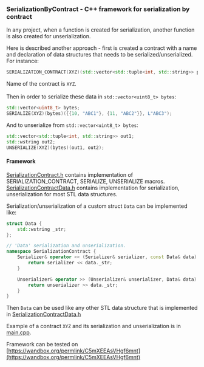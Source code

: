 ### SerializationByContract - C++ framework for serialization by contract

In any project, when a function is created for serialization, another function is also created for unserialization. 

Here is described another approach - first is created a contract with a name and declaration of data structures that needs to be serialized/unserialized.
For instance:
```C++
SERIALIZATION_CONTRACT(XYZ)(std::vector<std::tuple<int, std::string>> par1, std::wstring par2);
```
Name of the contract is `XYZ`.<br/><br/>
Then in order to serialize these data in `std::vector<uint8_t> bytes`:

```C++
std::vector<uint8_t> bytes;
SERIALIZE(XYZ)(bytes)({{10, "ABC1"}, {11, "ABC2"}}, L"ABC3");
```

And to unserialize from `std::vector<uint8_t> bytes`:
```C++
std::vector<std::tuple<int, std::string>> out1;
std::wstring out2;
UNSERIALIZE(XYZ)(bytes)(out1, out2);
```

#### Framework
[SerializationContract.h](https://github.com/amarmer/SerializationByContract/blob/main/SerializationContract.h) contains implementation of SERIALIZATION_CONTRACT, SERIALIZE, UNSERIALIZE macros.<br/>
[SerializationContractData.h](https://github.com/amarmer/SerializationByContract/blob/main/SerializationContractData.h) contains implementation for serialization, unserialization for most STL data structures.<br/>

Serialization/unserialization of a custom struct `Data` can be implemented like:
```C++
struct Data {
    std::wstring _str;
};

// 'Data' serialization and unserialization.
namespace SerializationContract {
    Serializer& operator << (Serializer& serializer, const Data& data) {
        return serializer << data._str;
    }

    Unserializer& operator >> (Unserializer& unserializer, Data& data) {
        return unserializer >> data._str;
    }
}
```
Then `Data` can be used like any other STL data structure that is implemented in [SerializationContractData.h](https://github.com/amarmer/SerializationByContract/blob/main/SerializationContractData.h)

Example of a contract `XYZ` and its serialization and unserialization is in [main.cpp](https://github.com/amarmer/SerializationByContract/blob/main/Main.cpp).<br/>

Framework can be tested on [https://wandbox.org/permlink/C5mXEEAsVHgf6mnt](https://wandbox.org/permlink/C5mXEEAsVHgf6mnt)


 
